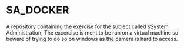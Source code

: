 # SA_DOCKER
A repository containing the exercise for the subject called sSystem Administration, The excercise is ment to be run on a virtual machine so beware of trying to do so on windows as the camera is hard to access.
